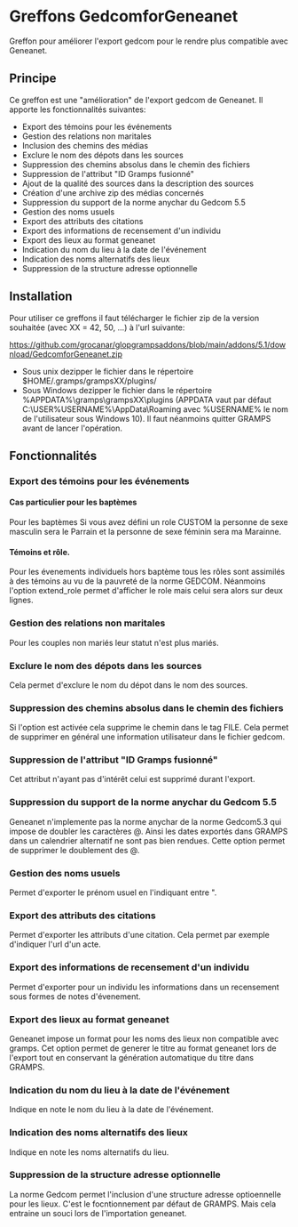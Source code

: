 # Greffons GedcomforGeneanet

Greffon pour améliorer l'export gedcom pour le rendre plus compatible avec Geneanet.

## Principe
Ce greffon est une "amélioration" de l'export gedcom de Geneanet. Il apporte les fonctionnalités suivantes:

* Export des témoins pour les événements
* Gestion des relations non maritales
* Inclusion des chemins des médias
* Exclure le nom des dépots dans les sources
* Suppression des chemins absolus dans le chemin des fichiers
* Suppression de l'attribut "ID Gramps fusionné"
* Ajout de la qualité des sources dans la description des sources
* Création d'une archive zip des médias concernés
* Suppression du support de la norme anychar du Gedcom 5.5
* Gestion des noms usuels
* Export des attributs des citations
* Export des informations de recensement d'un individu
* Export des lieux au format geneanet
* Indication du nom du lieu à la date de l'événement
* Indication des noms alternatifs des lieux
* Suppression de la structure adresse optionnelle


## Installation

Pour utiliser ce greffons il faut télécharger le fichier zip de la version souhaitée (avec XX = 42, 50, …) à l'url suivante:

https://github.com/grocanar/glopgrampsaddons/blob/main/addons/5.1/download/GedcomforGeneanet.zip
* Sous unix dezipper le fichier dans le répertoire $HOME/.gramps/grampsXX/plugins/
* Sous Windows dezipper le fichier dans le répertoire %APPDATA%\gramps\grampsXX\plugins (APPDATA vaut par défaut C:\USER%USERNAME%\AppData\Roaming avec %USERNAME% le nom de l'utilisateur sous Windows 10). Il faut néanmoins quitter GRAMPS avant de lancer l'opération.

## Fonctionnalités

### Export des témoins pour les événements

#### Cas particulier pour les baptèmes

Pour les baptèmes Si vous avez défini un role CUSTOM la personne de sexe masculin sera le Parrain et la personne de sexe féminin sera ma Marainne.

#### Témoins et rôle.

Pour les évenements individuels hors baptème tous les rôles sont assimilés à des témoins au vu de la pauvreté de la norme GEDCOM. 
Néanmoins l'option extend_role permet d'afficher le role mais celui sera alors sur deux lignes.

### Gestion des relations non maritales
Pour les couples non mariés leur statut n'est plus mariés. 

### Exclure le nom des dépots dans les sources

Cela permet d'exclure le nom du dépot dans le nom des sources.

### Suppression des chemins absolus dans le chemin des fichiers

Si l'option est activée cela supprime le chemin dans le tag FILE. 
Cela permet de supprimer en général une information utilisateur dans le fichier gedcom.

### Suppression de l'attribut "ID Gramps fusionné"

Cet attribut n'ayant pas d'intérêt celui est supprimé durant l'export.

### Suppression du support de la norme anychar du Gedcom 5.5

Geneanet n'implemente pas la norme anychar de la norme Gedcom5.3 qui impose de doubler les caractères @. Ainsi les dates exportés dans GRAMPS dans un calendrier alternatif ne sont pas bien rendues. Cette option permet de supprimer le doublement des @.


### Gestion des noms usuels

Permet d'exporter le prénom usuel en l'indiquant entre ".

### Export des attributs des citations

Permet d'exporter les attributs d'une citation. Cela permet par exemple d'indiquer l'url d'un acte.

### Export des informations de recensement d'un individu

Permet d'exporter pour un individu les informations dans un recensement sous formes de notes d'évenement.
###  Export des lieux au format geneanet
Geneanet impose un format pour les noms des lieux non compatible avec gramps. Cet option permet de generer le titre au format geneanet lors de l'export tout en conservant la génération automatique du titre dans GRAMPS.

### Indication du nom du lieu à la date de l'événement

Indique en note le nom du lieu à la date de l'événement.

### Indication des noms alternatifs des lieux

Indique en note les noms alternatifs du lieu.

### Suppression de la structure adresse optionnelle

La norme Gedcom permet l'inclusion d'une structure adresse optioennelle pour les lieux. C'est le focntionnement par défaut de GRAMPS. Mais cela entraine un souci lors de l'importation geneanet. 
